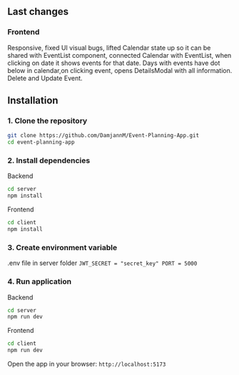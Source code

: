 ## Last changes

### Frontend

Responsive, fixed UI visual bugs, lifted Calendar state up so it can be shared with EventList component, connected Calendar with EventList, when clicking on date it shows events for that date. Days with events have dot below in calendar,on clicking event, opens DetailsModal with all information. Delete and Update Event.

## Installation

### 1. Clone the repository

```bash
git clone https://github.com/DamjannM/Event-Planning-App.git
cd event-planning-app
```

### 2. Install dependencies

Backend

```bash
cd server
npm install
```

Frontend

```bash
cd client
npm install
```

### 3. Create environment variable

.env file in server folder
`JWT_SECRET = "secret_key"
PORT = 5000`

### 4. Run application

Backend

```bash
cd server
npm run dev
```

Frontend

```bash
cd client
npm run dev
```

Open the app in your browser:
`http://localhost:5173`
